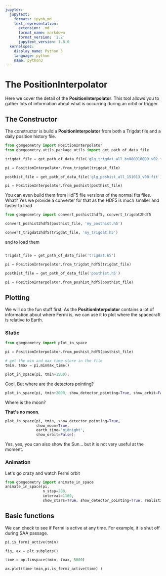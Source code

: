 ```yaml
---
jupyter:
  jupytext:
    formats: ipynb,md
    text_representation:
      extension: .md
      format_name: markdown
      format_version: '1.2'
      jupytext_version: 1.8.0
  kernelspec:
    display_name: Python 3
    language: python
    name: python3
---
```


# The PositionInterpolator

Here we cover the detail of the **PositionInterpolator**. This tool allows you to gather lots of information about what is occurring during an orbit or trigger.


## The Constructor
The constructor is build a **PositionInterpolator** from both a Trigdat file and a daily position history file. 

```python
from gbmgeometry import PositionInterpolator
from gbmgeometry.utils.package_utils import get_path_of_data_file

trigdat_file = get_path_of_data_file('glg_trigdat_all_bn080916009_v02.fit')

pi = PositionInterpolator.from_trigdat(trigdat_file)

posthist_file = get_path_of_data_file('glg_poshist_all_151013_v00.fit')

pi = PositionInterpolator.from_poshist(posthist_file)
```

You can even build them from HdF5 file versions of the normal fits files. What? Yes we provide a converter for that as the HDF5 is much smaller and faster to load

```python
from gbmgeometry import convert_poshist2hdf5, convert_trigdat2hdf5

convert_poshist2hdf5(posthist_file, 'my_posthist.h5')

convert_trigdat2hdf5(trigdat_file, 'my_trigdat.h5')
```

and to load them

```python

trigdat_file = get_path_of_data_file('trigdat.h5')

pi = PositionInterpolator.from_trigdat_hdf5(trigdat_file)

posthist_file = get_path_of_data_file('posthist.h5')

pi = PositionInterpolator.from_poshist_hdf5(posthist_file)
```

## Plotting
We will do the fun stuff first. As the **PositionInterpolator** contains a lot of information about where Fermi is, we can use it to plot where the spacecraft is relative to Earth.




### Static

```python
from gbmgeometry import plot_in_space

pi = PositionInterpolator.from_poshist_hdf5(posthist_file)

# get the min and max time store in the file
tmin, tmax = pi.minmax_time()

plot_in_space(pi, tmin+1500);
```

Cool. But where are the detectors pointing?

```python
plot_in_space(pi, tmin+2000, show_detector_pointing=True, show_orbit=False, earth_time='day');
```

Where is the moon? 

**That's no moon.**

```python
plot_in_space(pi, tmin, show_detector_pointing=True,
              show_moon=True, 
              earth_time='midnight',
              show_orbit=False);
```

Yes, yes, you can also show the Sun... but it is not very useful at the moment.


### Animation

Let's go crazy and watch Fermi orbit

```python
from gbmgeometry import animate_in_space
animate_in_space(pi,
                 n_step=200,
                 interval=1100,
                 show_stars=True, show_detector_pointing=True, realistic=True, earth_time='day');
```

## Basic functions

We can check to see if Fermi is active at any time. For example, it is shut off during SAA passage.

```python
pi.is_fermi_active(tmin)
```

```python
fig, ax = plt.subplots()

time = np.linspace(tmin, tmax, 5000)

ax.plot(time-tmin,pi.is_fermi_active(time) )
```

```python

```
